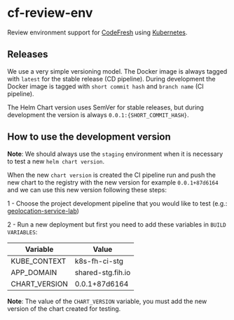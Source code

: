 # cf-review-env

Review environment support for [CodeFresh](http://codefresh.io/) using [Kubernetes](https://kubernetes.io/).

## Releases

We use a very simple versioning model. The Docker image is always tagged with `latest` for the stable release (CD pipeline). During development the Docker image is tagged with `short commit hash` and `branch name` (CI pipeline).

The Helm Chart version uses SemVer for stable releases, but during development the version is always `0.0.1:{SHORT_COMMIT_HASH}`.

## How to use the development version

**Note**: We should always use the `staging` environment when it is necessary to test a new `helm chart version`.

When the new `chart version` is created the CI pipeline run and push the new chart to the registry with the new version for example `0.0.1+87d6164` and we can use this new version following these steps:

1 - Choose the project development pipeline that you would like to test (e.g.: [geolocation-service-lab](https://g.codefresh.io/projects/geolocation-service-lab/edit/pipelines/?projectId=5fbf87e2b4b6c926b5fe6ebc))

2 - Run a new deployment but first you need to add these variables in `BUILD VARIABLES`:

| Variable  | Value |
|----- |-------|
| KUBE_CONTEXT | k8s-fh-ci-stg |
| APP_DOMAIN | shared-stg.fih.io |
| CHART_VERSION | 0.0.1+87d6164 |

**Note**: The value of the `CHART_VERSION` variable, you must add the new version of the chart created for testing.